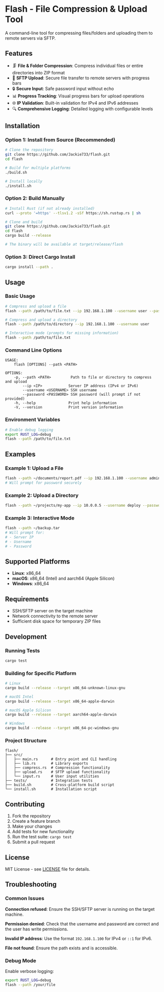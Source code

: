 # Flash - File Compression & Upload Tool

A command-line tool for compressing files/folders and uploading them to remote servers via SFTP.

## Features

- 🗜️ **File & Folder Compression**: Compress individual files or entire directories into ZIP format
- 🚀 **SFTP Upload**: Secure file transfer to remote servers with progress bars
- 🔒 **Secure Input**: Safe password input without echo
- 📊 **Progress Tracking**: Visual progress bars for upload operations
- 🌐 **IP Validation**: Built-in validation for IPv4 and IPv6 addresses
- 🔍 **Comprehensive Logging**: Detailed logging with configurable levels

## Installation

### Option 1: Install from Source (Recommended)

```bash
# Clone the repository
git clone https://github.com/Jackie733/flash.git
cd flash

# Build for multiple platforms
./build.sh

# Install locally
./install.sh
```

### Option 2: Build Manually

```bash
# Install Rust (if not already installed)
curl --proto '=https' --tlsv1.2 -sSf https://sh.rustup.rs | sh

# Clone and build
git clone https://github.com/Jackie733/flash.git
cd flash
cargo build --release

# The binary will be available at target/release/flash
```

### Option 3: Direct Cargo Install

```bash
cargo install --path .
```

## Usage

### Basic Usage

```bash
# Compress and upload a file
flash --path /path/to/file.txt --ip 192.168.1.100 --username user --password pass

# Compress and upload a directory
flash --path /path/to/directory --ip 192.168.1.100 --username user

# Interactive mode (prompts for missing information)
flash --path /path/to/file.txt
```

### Command Line Options

```
USAGE:
    flash [OPTIONS] --path <PATH>

OPTIONS:
    -p, --path <PATH>         Path to file or directory to compress and upload
        --ip <IP>            Server IP address (IPv4 or IPv6)
        --username <USERNAME> SSH username
        --password <PASSWORD> SSH password (will prompt if not provided)
    -h, --help               Print help information
    -V, --version            Print version information
```

### Environment Variables

```bash
# Enable debug logging
export RUST_LOG=debug
flash --path /path/to/file.txt
```

## Examples

### Example 1: Upload a File

```bash
flash --path ~/documents/report.pdf --ip 192.168.1.100 --username admin
# Will prompt for password securely
```

### Example 2: Upload a Directory

```bash
flash --path ~/projects/my-app --ip 10.0.0.5 --username deploy --password mypass
```

### Example 3: Interactive Mode

```bash
flash --path ~/backup.tar
# Will prompt for:
# - Server IP
# - Username
# - Password
```

## Supported Platforms

- **Linux**: x86_64
- **macOS**: x86_64 (Intel) and aarch64 (Apple Silicon)
- **Windows**: x86_64

## Requirements

- SSH/SFTP server on the target machine
- Network connectivity to the remote server
- Sufficient disk space for temporary ZIP files

## Development

### Running Tests

```bash
cargo test
```

### Building for Specific Platform

```bash
# Linux
cargo build --release --target x86_64-unknown-linux-gnu

# macOS Intel
cargo build --release --target x86_64-apple-darwin

# macOS Apple Silicon
cargo build --release --target aarch64-apple-darwin

# Windows
cargo build --release --target x86_64-pc-windows-gnu
```

### Project Structure

```
flash/
├── src/
│   ├── main.rs      # Entry point and CLI handling
│   ├── lib.rs       # Library exports
│   ├── compress.rs  # Compression functionality
│   ├── upload.rs    # SFTP upload functionality
│   └── input.rs     # User input utilities
├── tests/           # Integration tests
├── build.sh         # Cross-platform build script
└── install.sh       # Installation script
```

## Contributing

1. Fork the repository
2. Create a feature branch
3. Make your changes
4. Add tests for new functionality
5. Run the test suite: `cargo test`
6. Submit a pull request

## License

MIT License - see [LICENSE](LICENSE) file for details.

## Troubleshooting

### Common Issues

**Connection refused**: Ensure the SSH/SFTP server is running on the target machine.

**Permission denied**: Check that the username and password are correct and the user has write permissions.

**Invalid IP address**: Use the format `192.168.1.100` for IPv4 or `::1` for IPv6.

**File not found**: Ensure the path exists and is accessible.

### Debug Mode

Enable verbose logging:

```bash
export RUST_LOG=debug
flash --path /your/file
```
